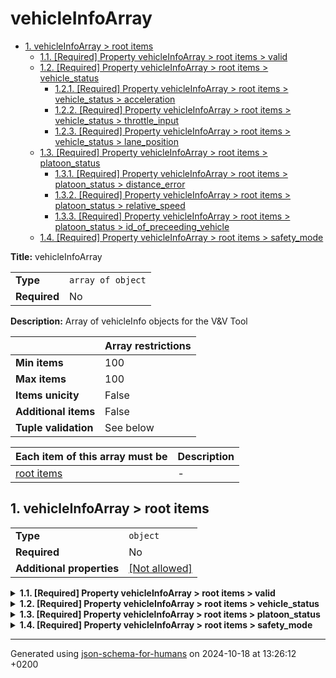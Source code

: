 # vehicleInfoArray

- [1. vehicleInfoArray > root items](#autogenerated_heading_2)
  - [1.1. [Required] Property vehicleInfoArray > root items > valid](#items_valid)
  - [1.2. [Required] Property vehicleInfoArray > root items > vehicle_status](#items_vehicle_status)
    - [1.2.1. [Required] Property vehicleInfoArray > root items > vehicle_status > acceleration](#items_vehicle_status_acceleration)
    - [1.2.2. [Required] Property vehicleInfoArray > root items > vehicle_status > throttle_input](#items_vehicle_status_throttle_input)
    - [1.2.3. [Required] Property vehicleInfoArray > root items > vehicle_status > lane_position](#items_vehicle_status_lane_position)
  - [1.3. [Required] Property vehicleInfoArray > root items > platoon_status](#items_platoon_status)
    - [1.3.1. [Required] Property vehicleInfoArray > root items > platoon_status > distance_error](#items_platoon_status_distance_error)
    - [1.3.2. [Required] Property vehicleInfoArray > root items > platoon_status > relative_speed](#items_platoon_status_relative_speed)
    - [1.3.3. [Required] Property vehicleInfoArray > root items > platoon_status > id_of_preceeding_vehicle](#items_platoon_status_id_of_preceeding_vehicle)
  - [1.4. [Required] Property vehicleInfoArray > root items > safety_mode](#items_safety_mode)

**Title:** vehicleInfoArray

|              |                   |
| ------------ | ----------------- |
| **Type**     | `array of object` |
| **Required** | No                |

**Description:** Array of vehicleInfo objects for the V&V Tool

|                      | Array restrictions |
| -------------------- | ------------------ |
| **Min items**        | 100                |
| **Max items**        | 100                |
| **Items unicity**    | False              |
| **Additional items** | False              |
| **Tuple validation** | See below          |

| Each item of this array must be | Description |
| ------------------------------- | ----------- |
| [root items](#items)            | -           |

## <a name="autogenerated_heading_2"></a>1. vehicleInfoArray > root items

|                           |                                                         |
| ------------------------- | ------------------------------------------------------- |
| **Type**                  | `object`                                                |
| **Required**              | No                                                      |
| **Additional properties** | [[Not allowed]](# "Additional Properties not allowed.") |

<details>
<summary>
<strong> <a name="items_valid"></a>1.1. [Required] Property vehicleInfoArray > root items > valid</strong>  

</summary>
<blockquote>

|              |           |
| ------------ | --------- |
| **Type**     | `boolean` |
| **Required** | Yes       |

</blockquote>
</details>

<details>
<summary>
<strong> <a name="items_vehicle_status"></a>1.2. [Required] Property vehicleInfoArray > root items > vehicle_status</strong>  

</summary>
<blockquote>

|                           |                                                                           |
| ------------------------- | ------------------------------------------------------------------------- |
| **Type**                  | `object`                                                                  |
| **Required**              | Yes                                                                       |
| **Additional properties** | [[Any type: allowed]](# "Additional Properties of any type are allowed.") |

<details>
<summary>
<strong> <a name="items_vehicle_status_acceleration"></a>1.2.1. [Required] Property vehicleInfoArray > root items > vehicle_status > acceleration</strong>  

</summary>
<blockquote>

|              |                     |
| ------------ | ------------------- |
| **Type**     | `enum (of integer)` |
| **Required** | Yes                 |

Must be one of:
* -1
* 0
* 1

</blockquote>
</details>

<details>
<summary>
<strong> <a name="items_vehicle_status_throttle_input"></a>1.2.2. [Required] Property vehicleInfoArray > root items > vehicle_status > throttle_input</strong>  

</summary>
<blockquote>

|              |                     |
| ------------ | ------------------- |
| **Type**     | `enum (of integer)` |
| **Required** | Yes                 |

Must be one of:
* -1
* 0
* 1

</blockquote>
</details>

<details>
<summary>
<strong> <a name="items_vehicle_status_lane_position"></a>1.2.3. [Required] Property vehicleInfoArray > root items > vehicle_status > lane_position</strong>  

</summary>
<blockquote>

|              |                     |
| ------------ | ------------------- |
| **Type**     | `enum (of integer)` |
| **Required** | Yes                 |

Must be one of:
* -1
* 0
* 1

</blockquote>
</details>

</blockquote>
</details>

<details>
<summary>
<strong> <a name="items_platoon_status"></a>1.3. [Required] Property vehicleInfoArray > root items > platoon_status</strong>  

</summary>
<blockquote>

|                           |                                                                           |
| ------------------------- | ------------------------------------------------------------------------- |
| **Type**                  | `object`                                                                  |
| **Required**              | Yes                                                                       |
| **Additional properties** | [[Any type: allowed]](# "Additional Properties of any type are allowed.") |

<details>
<summary>
<strong> <a name="items_platoon_status_distance_error"></a>1.3.1. [Required] Property vehicleInfoArray > root items > platoon_status > distance_error</strong>  

</summary>
<blockquote>

|              |                     |
| ------------ | ------------------- |
| **Type**     | `enum (of integer)` |
| **Required** | Yes                 |

Must be one of:
* -1
* 0
* 1

</blockquote>
</details>

<details>
<summary>
<strong> <a name="items_platoon_status_relative_speed"></a>1.3.2. [Required] Property vehicleInfoArray > root items > platoon_status > relative_speed</strong>  

</summary>
<blockquote>

|              |                     |
| ------------ | ------------------- |
| **Type**     | `enum (of integer)` |
| **Required** | Yes                 |

Must be one of:
* -1
* 0
* 1

</blockquote>
</details>

<details>
<summary>
<strong> <a name="items_platoon_status_id_of_preceeding_vehicle"></a>1.3.3. [Required] Property vehicleInfoArray > root items > platoon_status > id_of_preceeding_vehicle</strong>  

</summary>
<blockquote>

|              |          |
| ------------ | -------- |
| **Type**     | `number` |
| **Required** | Yes      |

</blockquote>
</details>

</blockquote>
</details>

<details>
<summary>
<strong> <a name="items_safety_mode"></a>1.4. [Required] Property vehicleInfoArray > root items > safety_mode</strong>  

</summary>
<blockquote>

|              |                     |
| ------------ | ------------------- |
| **Type**     | `enum (of integer)` |
| **Required** | Yes                 |

Must be one of:
* -1
* 0
* 1

</blockquote>
</details>

----------------------------------------------------------------------------------------------------------------------------
Generated using [json-schema-for-humans](https://github.com/coveooss/json-schema-for-humans) on 2024-10-18 at 13:26:12 +0200
